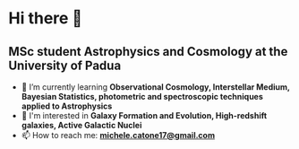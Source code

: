 # Hi there 👋

## MSc student Astrophysics and Cosmology at the University of Padua
- 🌱 I’m currently learning **Observational Cosmology, Interstellar Medium, Bayesian Statistics, photometric and spectroscopic techniques applied to Astrophysics**
- 🔭 I'm interested in **Galaxy Formation and Evolution, High-redshift galaxies, Active Galactic Nuclei**
- 📫 How to reach me: **michele.catone17@gmail.com**

<!--
**AstroMichele/AstroMichele** is a ✨ _special_ ✨ repository because its `README.md` (this file) appears on your GitHub profile.

Here are some ideas to get you started:

- 🔭 I’m currently working on ...
- 🌱 I’m currently learning ...
- 👯 I’m looking to collaborate on ...
- 🤔 I’m looking for help with ...
- 💬 Ask me about ...
- 📫 How to reach me: ...
- 😄 Pronouns: ...
- ⚡ Fun fact: ...
-->

